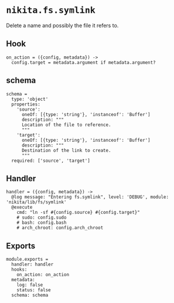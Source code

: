 
# `nikita.fs.symlink`

Delete a name and possibly the file it refers to.

## Hook

    on_action = ({config, metadata}) ->
      config.target = metadata.argument if metadata.argument?

## schema

    schema =
      type: 'object'
      properties:
        'source':
          oneOf: [{type: 'string'}, 'instanceof': 'Buffer']
          description: """
          Location of the file to reference.
          """
        'target':
          oneOf: [{type: 'string'}, 'instanceof': 'Buffer']
          description: """
          Destination of the link to create.
          """
      required: ['source', 'target']

## Handler

    handler = ({config, metadata}) ->
      @log message: "Entering fs.symlink", level: 'DEBUG', module: 'nikita/lib/fs/symlink'
      @execute
        cmd: "ln -sf #{config.source} #{config.target}"
        # sudo: config.sudo
        # bash: config.bash
        # arch_chroot: config.arch_chroot

## Exports

    module.exports =
      handler: handler
      hooks:
        on_action: on_action
      metadata:
        log: false
        status: false
      schema: schema

